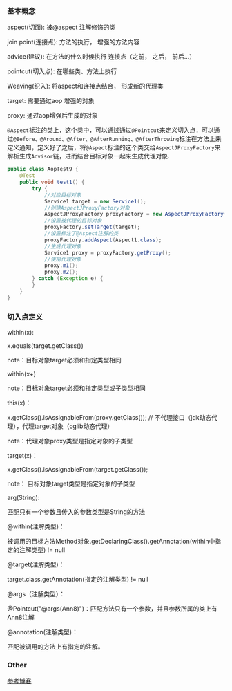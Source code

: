 

### 基本概念

aspect(切面): 被@aspect 注解修饰的类

join point(连接点): 方法的执行， 增强的方法内容

advice(建议): 在方法的什么时候执行 连接点（之前， 之后， 前后...）

pointcut(切入点): 在哪些类、方法上执行

Weaving(织入):  将aspect和连接点结合， 形成新的代理类



target: 需要通过aop 增强的对象

proxy: 通过aop增强后生成的对象



`@Aspect`标注的类上，这个类中，可以通过通过`@Pointcut`来定义切入点，可以通过`@Before、@Around、@After、@AfterRunning、@AfterThrowing`标注在方法上来定义通知，定义好了之后，将`@Aspect`标注的这个类交给`AspectJProxyFactory`来解析生成`Advisor`链，进而结合目标对象一起来生成代理对象.

```java
public class AopTest9 {
    @Test
    public void test1() {
        try {
            //对应目标对象
            Service1 target = new Service1();
            //创建AspectJProxyFactory对象
            AspectJProxyFactory proxyFactory = new AspectJProxyFactory();
            //设置被代理的目标对象
            proxyFactory.setTarget(target);
            //设置标注了@Aspect注解的类
            proxyFactory.addAspect(Aspect1.class);
            //生成代理对象
            Service1 proxy = proxyFactory.getProxy();
            //使用代理对象
            proxy.m1();
            proxy.m2();
        } catch (Exception e) {
        }
    }
}
```





### 切入点定义

within(x):

x.equals(target.getClass())

note：目标对象target必须和指定类型相同



within(x+)

note：目标对象target必须和指定类型或子类型相同



this(x)：

x.getClass().isAssignableFrom(proxy.getClass());     // 不代理接口（jdk动态代理），代理target对象（cglib动态代理）

note：代理对象proxy类型是指定对象的子类型



target(x)：

x.getClass().isAssignableFrom(target.getClass());

note： 目标对象target类型是指定对象的子类型

arg(String):

匹配只有一个参数且传入的参数类型是String的方法



@within(注解类型)：

被调用的目标方法Method对象.getDeclaringClass().getAnnotation(within中指定的注解类型) != null

 

@target(注解类型)：

target.class.getAnnotation(指定的注解类型) != null



@args（注解类型）：

@Pointcut("@args(Ann8)")：匹配方法只有一个参数，并且参数所属的类上有Ann8注解



@annotation(注解类型)：

匹配被调用的方法上有指定的注解。





### Other

[参考博客](https://blog.csdn.net/cocoa_geforce/article/details/116796155)